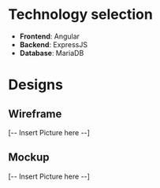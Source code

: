 # Technology selection
* **Frontend**: Angular
* **Backend**: ExpressJS
* **Database**: MariaDB

# Designs
## Wireframe
[-- Insert Picture here --]
## Mockup
[-- Insert Picture here --]
